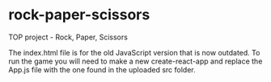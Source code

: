 # rock-paper-scissors
TOP project - Rock, Paper, Scissors

The index.html file is for the old JavaScript version that is now outdated.
To run the game you will need to make a new create-react-app and replace the App.js file with the one found in the uploaded src folder.
